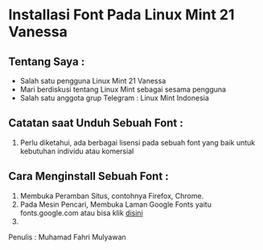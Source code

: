 # Installasi Font Pada Linux Mint 21 Vanessa

## Tentang Saya :
- Salah satu pengguna Linux Mint 21 Vanessa
- Mari berdiskusi tentang Linux Mint sebagai sesama pengguna
- Salah satu anggota grup Telegram : Linux Mint Indonesia

## Catatan saat Unduh Sebuah Font :
1. Perlu diketahui, ada berbagai lisensi pada sebuah font yang baik untuk kebutuhan individu atau komersial

## Cara Menginstall Sebuah Font :
1. Membuka Peramban Situs, contohnya Firefox, Chrome.
2. Pada Mesin Pencari, Membuka Laman Google Fonts yaitu fonts.google.com atau bisa klik [disini](https://fonts.google.com)
3. 



Penulis : Muhamad Fahri Mulyawan
